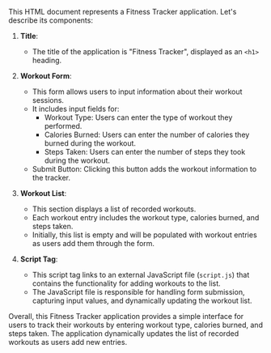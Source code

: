 This HTML document represents a Fitness Tracker application. Let's describe its components:

1. **Title**:
   - The title of the application is "Fitness Tracker", displayed as an `<h1>` heading.

2. **Workout Form**:
   - This form allows users to input information about their workout sessions.
   - It includes input fields for:
     - Workout Type: Users can enter the type of workout they performed.
     - Calories Burned: Users can enter the number of calories they burned during the workout.
     - Steps Taken: Users can enter the number of steps they took during the workout.
   - Submit Button: Clicking this button adds the workout information to the tracker.

3. **Workout List**:
   - This section displays a list of recorded workouts.
   - Each workout entry includes the workout type, calories burned, and steps taken.
   - Initially, this list is empty and will be populated with workout entries as users add them through the form.

4. **Script Tag**:
   - This script tag links to an external JavaScript file (`script.js`) that contains the functionality for adding workouts to the list.
   - The JavaScript file is responsible for handling form submission, capturing input values, and dynamically updating the workout list.

Overall, this Fitness Tracker application provides a simple interface for users to track their workouts by entering workout type, calories burned, and steps taken. The application dynamically updates the list of recorded workouts as users add new entries.
